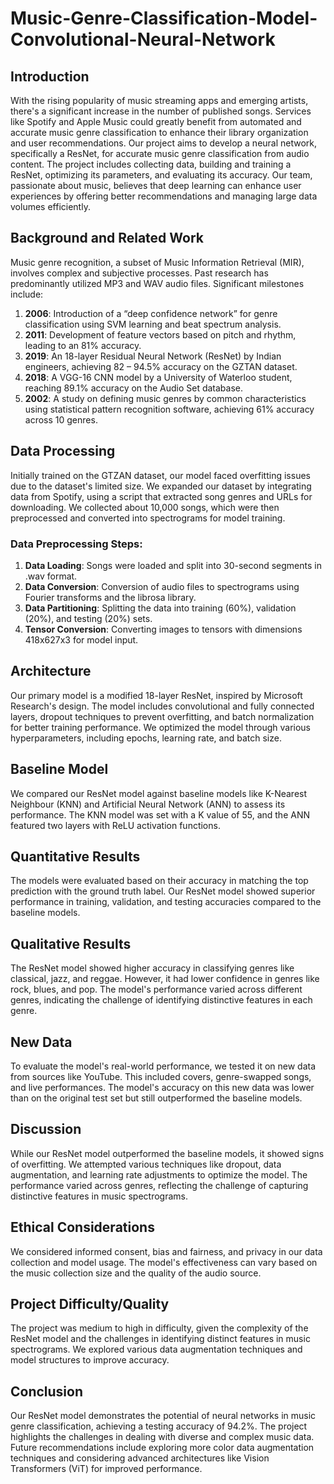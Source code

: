 # Music-Genre-Classification-Model-Convolutional-Neural-Network

## Introduction

With the rising popularity of music streaming apps and emerging artists, there's a significant increase in the number of published songs. Services like Spotify and Apple Music could greatly benefit from automated and accurate music genre classification to enhance their library organization and user recommendations. Our project aims to develop a neural network, specifically a ResNet, for accurate music genre classification from audio content. The project includes collecting data, building and training a ResNet, optimizing its parameters, and evaluating its accuracy. Our team, passionate about music, believes that deep learning can enhance user experiences by offering better recommendations and managing large data volumes efficiently.

## Background and Related Work

Music genre recognition, a subset of Music Information Retrieval (MIR), involves complex and subjective processes. Past research has predominantly utilized MP3 and WAV audio files. Significant milestones include:

1. **2006**: Introduction of a “deep confidence network” for genre classification using SVM learning and beat spectrum analysis.
2. **2011**: Development of feature vectors based on pitch and rhythm, leading to an 81% accuracy.
3. **2019**: An 18-layer Residual Neural Network (ResNet) by Indian engineers, achieving 82 – 94.5% accuracy on the GZTAN dataset.
4. **2018**: A VGG-16 CNN model by a University of Waterloo student, reaching 89.1% accuracy on the Audio Set database.
5. **2002**: A study on defining music genres by common characteristics using statistical pattern recognition software, achieving 61% accuracy across 10 genres.

## Data Processing

Initially trained on the GTZAN dataset, our model faced overfitting issues due to the dataset's limited size. We expanded our dataset by integrating data from Spotify, using a script that extracted song genres and URLs for downloading. We collected about 10,000 songs, which were then preprocessed and converted into spectrograms for model training.

### Data Preprocessing Steps:
1. **Data Loading**: Songs were loaded and split into 30-second segments in .wav format.
2. **Data Conversion**: Conversion of audio files to spectrograms using Fourier transforms and the librosa library.
3. **Data Partitioning**: Splitting the data into training (60%), validation (20%), and testing (20%) sets.
4. **Tensor Conversion**: Converting images to tensors with dimensions 418x627x3 for model input.

## Architecture

Our primary model is a modified 18-layer ResNet, inspired by Microsoft Research's design. The model includes convolutional and fully connected layers, dropout techniques to prevent overfitting, and batch normalization for better training performance. We optimized the model through various hyperparameters, including epochs, learning rate, and batch size.

## Baseline Model

We compared our ResNet model against baseline models like K-Nearest Neighbour (KNN) and Artificial Neural Network (ANN) to assess its performance. The KNN model was set with a K value of 55, and the ANN featured two layers with ReLU activation functions.

## Quantitative Results

The models were evaluated based on their accuracy in matching the top prediction with the ground truth label. Our ResNet model showed superior performance in training, validation, and testing accuracies compared to the baseline models.

## Qualitative Results

The ResNet model showed higher accuracy in classifying genres like classical, jazz, and reggae. However, it had lower confidence in genres like rock, blues, and pop. The model's performance varied across different genres, indicating the challenge of identifying distinctive features in each genre.

## New Data

To evaluate the model's real-world performance, we tested it on new data from sources like YouTube. This included covers, genre-swapped songs, and live performances. The model's accuracy on this new data was lower than on the original test set but still outperformed the baseline models.

## Discussion

While our ResNet model outperformed the baseline models, it showed signs of overfitting. We attempted various techniques like dropout, data augmentation, and learning rate adjustments to optimize the model. The performance varied across genres, reflecting the challenge of capturing distinctive features in music spectrograms.

## Ethical Considerations

We considered informed consent, bias and fairness, and privacy in our data collection and model usage. The model's effectiveness can vary based on the music collection size and the quality of the audio source.

## Project Difficulty/Quality

The project was medium to high in difficulty, given the complexity of the ResNet model and the challenges in identifying distinct features in music spectrograms. We explored various data augmentation techniques and model structures to improve accuracy.

## Conclusion

Our ResNet model demonstrates the potential of neural networks in music genre classification, achieving a testing accuracy of 94.2%. The project highlights the challenges in dealing with diverse and complex music data. Future recommendations include exploring more color data augmentation techniques and considering advanced architectures like Vision Transformers (ViT) for improved performance.